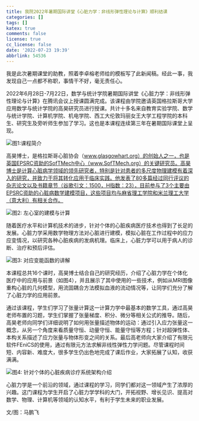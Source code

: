 ```yaml
---
title: 我院2022年暑期国际讲堂《心脏力学：非线形弹性理论与计算》顺利结课
categories: []
tags: []
katex: true
comments: false
license: true
cc_license: false
date: '2022-07-23 19:39'
abbrlink: 54536
---
```

我是此次暑期课堂的助教，照着李卓榕老师给的模板写了此新闻稿。经此一事，我发现自己一点都不称职，事情干不好，毫无责任心。
<div id='empty'></div>
<div></div>
<!--more-->
 

2022年6月28日-7月22日，数学与统计学院暑期国际讲堂《心脏力学：非线形弹性理论与计算》在腾讯会议上授课圆满完成。该课程由学院邀请英国格拉斯哥大学应用数学与统计学院的高昊研究员进行授课。共计十多名来自教育实验学院、数学与统计学院、计算机学院、机电学院、西工大伦敦玛丽女王大学工程学院的本科生、研究生及旁听师生参加了学习。这也是本课程连续第三年在暑期国际课堂上呈现。

![图1:课程简介](https://githubimages.pengfeima.cn/images/202302231937980.jpg)



高昊博士，是格拉斯哥心脏协会（www.glasgowhart.org）的创始人之一，也是英国EPSRC资助的SofTMech中心（www.SofTMech.org）的关键研究员。高昊博士是计算心脏病学领域的领先研究者，特别是针对患者的多尺度物理建模有着深入的研究，并致力于将其转化应用于临床实践。他发表了80多篇经过同行评议的杂志论文以及书籍章节（谷歌引文：1500，H指数：23），目前参与了3个主要由EPSRC资助的心脏病数学建模项目，这些项目均与麻省理工学院和米兰理工大学（意大利）有相关合作。



![图2: 左心室的建模与计算](https://githubimages.pengfeima.cn/images/202302231937006.jpg) 



随着医疗水平和计算机技术的进步，针对个体的心脏疾病医疗技术也得到了长足的发展。心脏力学采用数学物理方法对心脏进行建模，模拟心脏在工作过程中的应力应变情况，以研究各种心脏疾病的发病机理。临床上，心脏力学可以用于病人的诊断、治疗和预后评估。

![图3: 对应变能函数的讲解](https://githubimages.pengfeima.cn/images/202302231940495.jpg) 



本课程总共16个课时，高昊博士结合自己的研究经历，介绍了心脏力学在个体化医疗中的应用与前景（如图4），并且展示了其中使用的一些技术，例如从MRI图像重构心脏的几何模型，用流固耦合方法模拟血液的流动情况等，让同学们充分了解了心脏力学的应用前景。

通过该课程，学生们学习了张量计算这一计算力学中最基本的数学工具，通过高昊老师布置的习题，学生们掌握了张量梯度、积分、微分等相关公式的推导。随后，高昊老师向同学们详细说明了如何用张量描述物体的运动：通过引入应力张量这一概念，从另一个角度来看质量守恒、动量守恒、能量守恒等方程；针对超弹性体、本构关系描述了应力张量与物体形变之间的关系。最后高老师向大家介绍了有限元软件FEniCS的使用，通过有限元方法求解非线性弹性力学问题。尽管课程时间短、内容新、难度大，很多学生仍出色地完成了课后作业，大家拓展了认知，收获满满。

![图4: 针对个体的心脏疾病诊疗系统架构介绍](https://githubimages.pengfeima.cn/images/202302231940958.jpg) 



 

心脏力学是一个前沿的领域，通过课程的学习，同学们都对这一领域产生了浓厚的兴趣。这门课程为学生开启了心脏力学学科的大门，开拓视野、增长见识、提高对数学、物理、计算机等领域的认知水平，有利于学生未来的职业发展。

 

文/图：马鹏飞